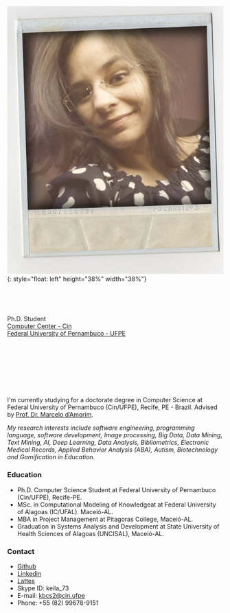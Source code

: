 ![Foto pessoal](photo.jpg){: style="float: left" height="38%" width="38%"}

<p>&nbsp;</p>
<p>&nbsp;</p>

Ph.D. Student    
[Computer Center - Cin](https://www3.cin.ufpe.br/br/)    
[Federal University of Pernambuco - UFPE](https://www.ufpe.br/)    

<p>&nbsp;</p>
<p>&nbsp;</p>
<p>&nbsp;</p>
<p>&nbsp;</p>

I'm currently studying for a doctorate degree in Computer Science at Federal University of Pernambuco (Cin/UFPE), Recife, PE - Brazil. Advised by [Prof. Dr. Marcelo d’Amorim](https://cin.ufpe.br/~damorim/).

*My research interests include software engineering, programming language, software development, Image processing, Big Data, Data Mining, Text Mining, AI, Deep Learning, Data Analysis, Bibliometrics, Electronic Medical Records, Applied Behavior Analysis (ABA), Autism, Biotechnology and Gamification in Education.*

### Education
* Ph.D. Computer Science Student at Federal University of Pernambuco (Cin/UFPE), Recife-PE.
* MSc. in Computational Modeling of Knowledgeat at Federal University of Alagoas (IC/UFAL). Maceió-AL.
* MBA in Project Management at Pitagoras College, Maceió-AL.
* Graduation in Systems Analysis and Development at State University of Health Sciences of Alagoas (UNCISAL), Maceió-AL.

### Contact
- [Github](https://https://github.com/keilabcs/)
- [Linkedin](https://www.linkedin.com/in/keila-barbosa-484ab7192/)
- [Lattes](http://lattes.cnpq.br/4794576859225227/)
- Skype ID: keila_73
- E-mail: kbcs2@cin.ufpe
- Phone: +55 (82) 99678-9151


